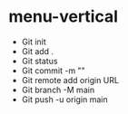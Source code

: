 # menu-vertical

- Git init
- Git add .
- Git status
- Git commit -m ""
- Git remote add origin URL
- Git branch -M main
- Git push -u origin main
